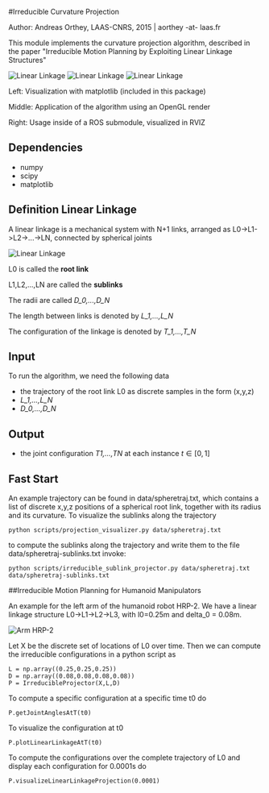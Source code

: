 #Irreducible Curvature Projection

Author: Andreas Orthey, LAAS-CNRS, 2015 | aorthey -at- laas.fr

This module implements the curvature projection algorithm, described in the paper "Irreducible Motion
Planning by Exploiting Linear Linkage Structures"

![Linear Linkage](https://github.com/orthez/irreducible-curvature-projection/raw/master/images/snake.png "Curvature Projection") 
![Linear Linkage](https://github.com/orthez/irreducible-curvature-projection/raw/master/images/swimming_snake.png "Curvature Projection") 
![Linear Linkage](https://github.com/orthez/irreducible-curvature-projection/raw/master/images/hrp2.png "Curvature Projection") 

Left: Visualization with matplotlib (included in this package)

Middle: Application of the algorithm using an OpenGL render

Right: Usage inside of a ROS submodule, visualized in RVIZ

## Dependencies

 * numpy
 * scipy
 * matplotlib

## Definition Linear Linkage

A linear linkage is a mechanical system with N+1 links, arranged as
L0->L1->L2->...->LN, connected by spherical joints

![Linear Linkage](https://github.com/orthez/irreducible-curvature-projection/raw/master/images/hierarchy-chain.png "Linear Linkage")

L0 is called the **root link**

L1,L2,...,LN are called the **sublinks**

The radii are called *D_0,...,D_N*

The length between links is denoted by *L_1,...,L_N*

The configuration of the linkage is denoted by *T_1,...,T_N*

## Input

To run the algorithm, we need the following data

 * the trajectory of the root link L0 as discrete samples in the form (x,y,z)
 * *L_1,...,L_N*
 * *D_0,...,D_N*

## Output

 * the joint configuration *T1,...,TN* at each instance $t \in [0,1]$

## Fast Start

An example trajectory can be found in data/spheretraj.txt, which contains a list
of discrete x,y,z positions of a spherical root link, together with its radius
and its curvature. To visualize the sublinks along the trajectory
    
    python scripts/projection_visualizer.py data/spheretraj.txt
    
to compute the sublinks along the trajectory and write them to the file data/spheretraj-sublinks.txt invoke:

    python scripts/irreducible_sublink_projector.py data/spheretraj.txt data/spheretraj-sublinks.txt
    
##Irreducible Motion Planning for Humanoid Manipulators

An example for the left arm of the humanoid robot HRP-2. We have a linear
linkage structure L0->L1->L2->L3, with l0=0.25m and delta_0 = 0.08m. 

![Arm HRP-2](https://github.com/orthez/irreducible-curvature-projection/raw/master/images/arm_linear_linkage.png "Arm as Linear Linkage")

Let X be the discrete set of locations of L0 over time. Then we can compute the
irreducible configurations in a python script as

    L = np.array((0.25,0.25,0.25))
    D = np.array((0.08,0.08,0.08,0.08))
    P = IrreducibleProjector(X,L,D)
    
To compute a specific configuration at a specific time t0 do

    P.getJointAnglesAtT(t0)
    
To visualize the configuration at t0

    P.plotLinearLinkageAtT(t0)
    
To compute the configurations over the complete trajectory of L0 and display each configuration for 0.0001s do

    P.visualizeLinearLinkageProjection(0.0001)
